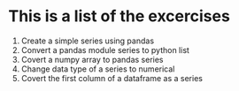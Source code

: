 # This is a list of the excercises

1. Create a simple series using pandas
2. Convert a pandas module series to python list
3. Covert a numpy array to pandas series
4. Change data type of a series to numerical
5. Covert the first column of a dataframe as a series